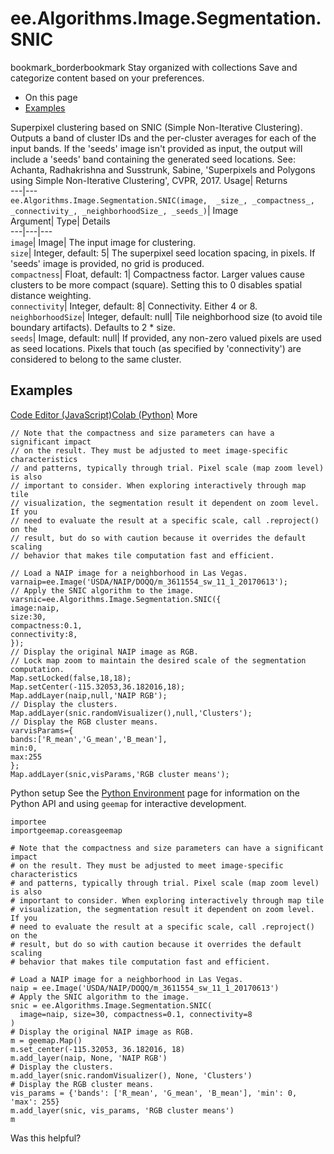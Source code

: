  
#  ee.Algorithms.Image.Segmentation.SNIC
bookmark_borderbookmark Stay organized with collections  Save and categorize content based on your preferences.
  * On this page
  * [Examples](https://developers.google.com/earth-engine/apidocs/ee-algorithms-image-segmentation-snic#examples)


Superpixel clustering based on SNIC (Simple Non-Iterative Clustering). Outputs a band of cluster IDs and the per-cluster averages for each of the input bands. If the 'seeds' image isn't provided as input, the output will include a 'seeds' band containing the generated seed locations. See: Achanta, Radhakrishna and Susstrunk, Sabine, 'Superpixels and Polygons using Simple Non-Iterative Clustering', CVPR, 2017. 
Usage| Returns  
---|---  
`ee.Algorithms.Image.Segmentation.SNIC(image,  _size_, _compactness_, _connectivity_, _neighborhoodSize_, _seeds_)`| Image  
Argument| Type| Details  
---|---|---  
`image`| Image| The input image for clustering.  
`size`| Integer, default: 5| The superpixel seed location spacing, in pixels. If 'seeds' image is provided, no grid is produced.  
`compactness`| Float, default: 1| Compactness factor. Larger values cause clusters to be more compact (square). Setting this to 0 disables spatial distance weighting.  
`connectivity`| Integer, default: 8| Connectivity. Either 4 or 8.  
`neighborhoodSize`| Integer, default: null| Tile neighborhood size (to avoid tile boundary artifacts). Defaults to 2 * size.  
`seeds`| Image, default: null| If provided, any non-zero valued pixels are used as seed locations. Pixels that touch (as specified by 'connectivity') are considered to belong to the same cluster.  
## Examples
[Code Editor (JavaScript)](https://developers.google.com/earth-engine/apidocs/ee-algorithms-image-segmentation-snic#code-editor-javascript-sample)[Colab (Python)](https://developers.google.com/earth-engine/apidocs/ee-algorithms-image-segmentation-snic#colab-python-sample) More
```
// Note that the compactness and size parameters can have a significant impact
// on the result. They must be adjusted to meet image-specific characteristics
// and patterns, typically through trial. Pixel scale (map zoom level) is also
// important to consider. When exploring interactively through map tile
// visualization, the segmentation result it dependent on zoom level. If you
// need to evaluate the result at a specific scale, call .reproject() on the
// result, but do so with caution because it overrides the default scaling
// behavior that makes tile computation fast and efficient.

// Load a NAIP image for a neighborhood in Las Vegas.
varnaip=ee.Image('USDA/NAIP/DOQQ/m_3611554_sw_11_1_20170613');
// Apply the SNIC algorithm to the image.
varsnic=ee.Algorithms.Image.Segmentation.SNIC({
image:naip,
size:30,
compactness:0.1,
connectivity:8,
});
// Display the original NAIP image as RGB.
// Lock map zoom to maintain the desired scale of the segmentation computation.
Map.setLocked(false,18,18);
Map.setCenter(-115.32053,36.182016,18);
Map.addLayer(naip,null,'NAIP RGB');
// Display the clusters.
Map.addLayer(snic.randomVisualizer(),null,'Clusters');
// Display the RGB cluster means.
varvisParams={
bands:['R_mean','G_mean','B_mean'],
min:0,
max:255
};
Map.addLayer(snic,visParams,'RGB cluster means');
```
Python setup
See the [ Python Environment](https://developers.google.com/earth-engine/guides/python_install) page for information on the Python API and using `geemap` for interactive development.
```
importee
importgeemap.coreasgeemap
```
```
# Note that the compactness and size parameters can have a significant impact
# on the result. They must be adjusted to meet image-specific characteristics
# and patterns, typically through trial. Pixel scale (map zoom level) is also
# important to consider. When exploring interactively through map tile
# visualization, the segmentation result it dependent on zoom level. If you
# need to evaluate the result at a specific scale, call .reproject() on the
# result, but do so with caution because it overrides the default scaling
# behavior that makes tile computation fast and efficient.

# Load a NAIP image for a neighborhood in Las Vegas.
naip = ee.Image('USDA/NAIP/DOQQ/m_3611554_sw_11_1_20170613')
# Apply the SNIC algorithm to the image.
snic = ee.Algorithms.Image.Segmentation.SNIC(
  image=naip, size=30, compactness=0.1, connectivity=8
)
# Display the original NAIP image as RGB.
m = geemap.Map()
m.set_center(-115.32053, 36.182016, 18)
m.add_layer(naip, None, 'NAIP RGB')
# Display the clusters.
m.add_layer(snic.randomVisualizer(), None, 'Clusters')
# Display the RGB cluster means.
vis_params = {'bands': ['R_mean', 'G_mean', 'B_mean'], 'min': 0, 'max': 255}
m.add_layer(snic, vis_params, 'RGB cluster means')
m
```

Was this helpful?
